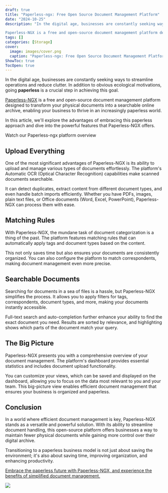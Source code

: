 ```yaml
---
draft: true
title: "Paperless-ngx: Free Open Source Document Management Platform"
date: "2024-10-25"
description: "In the digital age, businesses are constantly seeking ways to streamline operations and reduce clutter. In addition to obvious ecological motivations, going paperless is a crucial step in achieving this goal.

Paperless-NGX is a free and open-source document management platform designed to transform your physical documents into a searchable online"
tags: []
categories: [Storage]
cover:
  image: images/cover.png
  caption: "Paperless-ngx: Free Open Source Document Management Platform"
ShowToc: true
TocOpen: true
---
```



In the digital age, businesses are constantly seeking ways to streamline operations and reduce clutter. In addition to obvious ecological motivations, going **paperless** is a crucial step in achieving this goal. 

[Paperless\-NGX](https://elest.io/open-source/paperless-ngx?ref=blog.elest.io) is a free and open\-source document management platform designed to transform your physical documents into a searchable online archive, enabling your business to thrive in an increasingly paperless world. 

In this article, we'll explore the advantages of embracing this paperless approach and dive into the powerful features that Paperless\-NGX offers.



Watch our Paperless\-ngx platform overview



## **Upload Everything**

One of the most significant advantages of Paperless\-NGX is its ability to upload and manage various types of documents effortlessly. The platform's Automatic OCR (Optical Character Recognition) capabilities make scanned documents searchable. 

It can detect duplicates, extract content from different document types, and even handle batch imports efficiently. Whether you have PDFs, images, plain text files, or Office documents (Word, Excel, PowerPoint), Paperless\-NGX can process them with ease.

## **Matching Rules**

With Paperless\-NGX, the mundane task of document categorization is a thing of the past. The platform features matching rules that can automatically apply tags and document types based on the content. 

This not only saves time but also ensures your documents are consistently organized. You can also configure the platform to match correspondents, making document management even more precise.

## **Searchable Documents**

Searching for documents in a sea of files is a hassle, but Paperless\-NGX simplifies the process. It allows you to apply filters for tags, correspondents, document types, and more, making your documents instantly accessible. 

Full\-text search and auto\-completion further enhance your ability to find the exact document you need. Results are sorted by relevance, and highlighting shows which parts of the document match your query.

## **The Big Picture**

Paperless\-NGX presents you with a comprehensive overview of your document management. The platform's dashboard provides essential statistics and includes document upload functionality. 

You can customize your views, which can be saved and displayed on the dashboard, allowing you to focus on the data most relevant to you and your team. This big\-picture view enables efficient document management that ensures your business is organized and paperless.

## Conclusion

In a world where efficient document management is key, Paperless\-NGX stands as a versatile and powerful solution. With its ability to streamline document handling, this open\-source platform offers businesses a way to maintain fewer physical documents while gaining more control over their digital archive. 

Transitioning to a paperless business model is not just about saving the environment; it's also about saving time, improving organization, and enhancing productivity. 

[Embrace the paperless future with Paperless\-NGX, and experience the benefits of simplified document management.](https://elest.io/open-source/paperless-ngx?ref=blog.elest.io)

[![](https://pub-da36157c854648669813f3f76c526c2b.r2.dev/deploy-on-elestio-black.png)](https://elest.io/open-source/paperless-ngx?ref=blog.elest.io)

